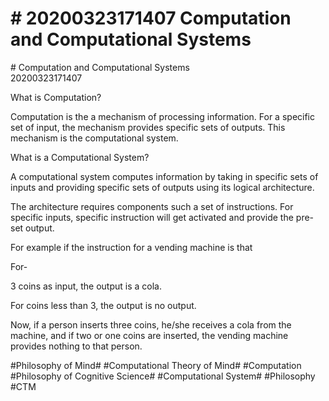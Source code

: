 # \# 20200323171407 Computation and Computational Systems

\# Computation and Computational Systems\
20200323171407

What is Computation?

Computation is the a mechanism of processing information. For a specific set of input, the mechanism provides specific sets of outputs. This mechanism is the computational system.

What is a Computational System?

A computational system computes information by taking in specific sets of inputs and providing specific sets of outputs using its logical architecture.

The architecture requires components such a set of instructions. For specific inputs, specific instruction will get activated and provide the pre-set output.

For example if the instruction for a vending machine is that

For-

3 coins as input, the output is a cola.

For coins less than 3, the output is no output.

Now, if a person inserts three coins, he/she receives a cola from the machine, and if two or one coins are inserted, the vending machine provides nothing to that person.

\#Philosophy of Mind\# \#Computational Theory of Mind\# \#Computation \#Philosophy of Cognitive Science\# \#Computational System\# \#Philosophy \#CTM
